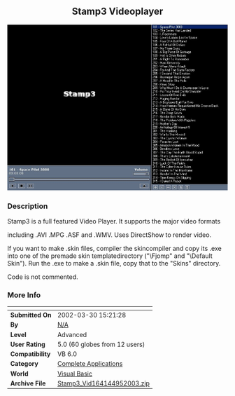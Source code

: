 ﻿<div align="center">

## Stamp3 Videoplayer

<img src="PIC200395102513103.jpg">
</div>

### Description

Stamp3 is a full featured Video Player. It supports the major video formats

including .AVI .MPG .ASF and .WMV. Uses DirectShow to render video.

If you want to make .skin files, compiler the skincompiler and copy its .exe into one of the premade skin templatedirectory ("\Fjomp\" and "\Default Skin\"). Run the .exe to make a .skin file, copy that to the "Skins" directory.

Code is not commented.
 
### More Info
 


<span>             |<span>
---                |---
**Submitted On**   |2002-03-30 15:21:28
**By**             |[N/A](https://github.com/Planet-Source-Code/PSCIndex/blob/master/ByAuthor/empty.md)
**Level**          |Advanced
**User Rating**    |5.0 (60 globes from 12 users)
**Compatibility**  |VB 6\.0
**Category**       |[Complete Applications](https://github.com/Planet-Source-Code/PSCIndex/blob/master/ByCategory/complete-applications__1-27.md)
**World**          |[Visual Basic](https://github.com/Planet-Source-Code/PSCIndex/blob/master/ByWorld/visual-basic.md)
**Archive File**   |[Stamp3\_Vid164144952003\.zip](https://github.com/Planet-Source-Code/stamp3-videoplayer__1-48283/archive/master.zip)









